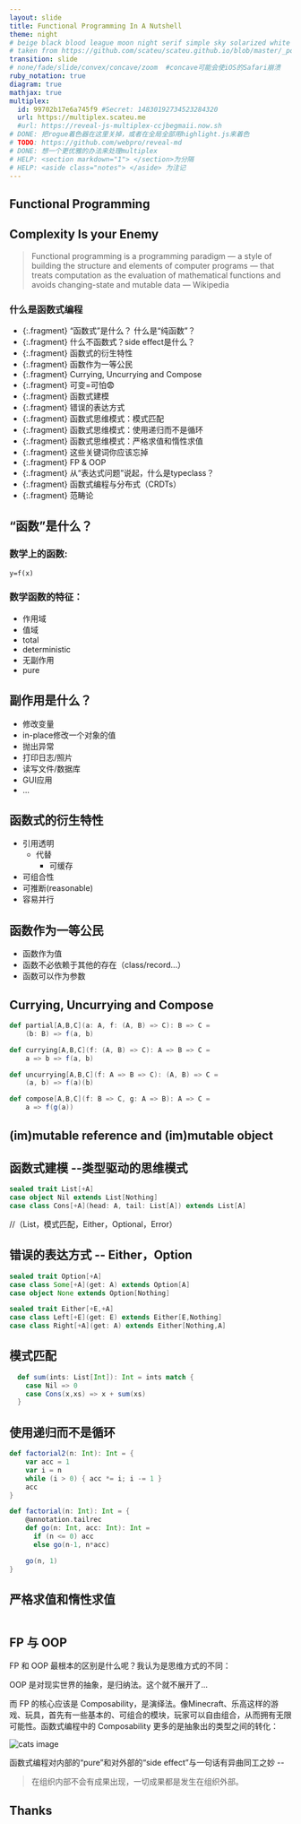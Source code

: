 ```yaml
---
layout: slide
title: Functional Programming In A Nutshell
theme: night
# beige black blood league moon night serif simple sky solarized white
# taken from https://github.com/scateu/scateu.github.io/blob/master/_posts/2016-12-30-reveal-demo.md
transition: slide 
# none/fade/slide/convex/concave/zoom  #concave可能会使iOS的Safari崩溃
ruby_notation: true
diagram: true
mathjax: true
multiplex:
  id: 99702b17e6a745f9 #Secret: 14830192734523284320
  url: https://multiplex.scateu.me
  #url: https://reveal-js-multiplex-ccjbegmaii.now.sh
# DONE: 把rogue着色器在这里关掉，或者在全局全部用highlight.js来着色
# TODO: https://github.com/webpro/reveal-md
# DONE: 想一个更优雅的办法来处理multiplex
# HELP: <section markdown="1"> </section>为分隔
# HELP: <aside class="notes"> </aside> 为注记
---
```


<section markdown="1">

# Functional Programming

</section>

<section markdown="1">

## Complexity Is your Enemy

> Functional programming is a programming paradigm — a style of building the structure and elements of computer programs — that treats computation as the evaluation of mathematical functions and avoids changing-state and mutable data — Wikipedia

</section>

<section markdown="1">

### 什么是函数式编程

- {:.fragment} “函数式”是什么？ 什么是“纯函数”？
- {:.fragment} 什么不函数式？side effect是什么？
- {:.fragment} 函数式的衍生特性
- {:.fragment} 函数作为一等公民
- {:.fragment} Currying, Uncurrying and Compose
- {:.fragment} 可变=可怕😨
- {:.fragment} 函数式建模
- {:.fragment} 错误的表达方式
- {:.fragment} 函数式思维模式：模式匹配
- {:.fragment} 函数式思维模式：使用递归而不是循环
- {:.fragment} 函数式思维模式：严格求值和惰性求值
- {:.fragment} 这些关键词你应该忘掉
- {:.fragment} FP & OOP
- {:.fragment} 从“表达式问题”说起，什么是typeclass？
- {:.fragment} 函数式编程与分布式（CRDTs）
- {:.fragment} 范畴论
</section>

<section markdown="1">

## “函数”是什么？

### 数学上的函数: 

`y=f(x)`

### 数学函数的特征：

* 作用域
* 值域
* total
* deterministic
* 无副作用
* pure

</section>


<section markdown="1">

## 副作用是什么？

* 修改变量
* in-place修改一个对象的值
* 抛出异常
* 打印日志/照片
* 读写文件/数据库
* GUI应用
* ...

</section>


<section markdown="1">

## 函数式的衍生特性

* 引用透明
  * 代替
    * 可缓存
* 可组合性
* 可推断(reasonable)
* 容易并行

</section>

<section markdown="1">

## 函数作为一等公民

* 函数作为值
* 函数不必依赖于其他的存在（class/record...）
* 函数可以作为参数

</section>

<section markdown="1">

## Currying, Uncurrying and Compose

```scala
def partial[A,B,C](a: A, f: (A, B) => C): B => C =
    (b: B) => f(a, b)

def currying[A,B,C](f: (A, B) => C): A => B => C =
    a => b => f(a, b)

def uncurrying[A,B,C](f: A => B => C): (A, B) => C =
    (a, b) => f(a)(b)

def compose[A,B,C](f: B => C, g: A => B): A => C =
    a => f(g(a))
```

</section>


<section markdown="1">

## (im)mutable reference and (im)mutable object 


</section>


<section markdown="1">

## 函数式建模 --类型驱动的思维模式

```scala
sealed trait List[+A]
case object Nil extends List[Nothing]
case class Cons[+A](head: A, tail: List[A]) extends List[A]
```

//（List，模式匹配，Either，Optional，Error）


</section>


<section markdown="1">

## 错误的表达方式 -- Either，Option

```scala
sealed trait Option[+A]
case class Some[+A](get: A) extends Option[A]
case object None extends Option[Nothing]
```


```scala
sealed trait Either[+E,+A]
case class Left[+E](get: E) extends Either[E,Nothing]
case class Right[+A](get: A) extends Either[Nothing,A]
```


</section>


<section markdown="1">

## 模式匹配

```scala
  def sum(ints: List[Int]): Int = ints match {
    case Nil => 0
    case Cons(x,xs) => x + sum(xs)
  }
```

</section>

<section markdown="1">

## 使用递归而不是循环

```scala
def factorial2(n: Int): Int = {
    var acc = 1
    var i = n
    while (i > 0) { acc *= i; i -= 1 }
    acc
}

def factorial(n: Int): Int = {
    @annotation.tailrec
    def go(n: Int, acc: Int): Int =
      if (n <= 0) acc
      else go(n-1, n*acc)

    go(n, 1)
}
```

</section>

<section markdown="1">

## 严格求值和惰性求值

```scala

```

</section>



<section markdown="1">

## FP 与 OOP

FP 和 OOP 最根本的区别是什么呢？我认为是思维方式的不同：

OOP 是对现实世界的抽象，是归纳法。这个就不展开了...

而 FP 的核心应该是 Composability，是演绎法。像Minecraft、乐高这样的游戏、玩具，首先有一些基本的、可组合的模块，玩家可以自由组合，从而拥有无限可能性。函数式编程中的 Composability 更多的是抽象出的类型之间的转化：

![cats image](http://plastic-idolatry.com/erik/cats2.png)

</section>

<section markdown="1">

函数式编程对内部的“pure”和对外部的“side effect”与一句话有异曲同工之妙 --

> 在组织内部不会有成果出现，一切成果都是发生在组织外部。

</section>


<section markdown="1">

## Thanks

</section>
